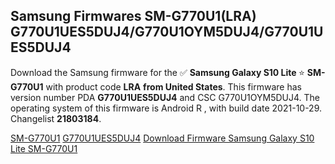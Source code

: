 <h2>Samsung Firmwares SM-G770U1(LRA) G770U1UES5DUJ4/G770U1OYM5DUJ4/G770U1UES5DUJ4</h2>
Download the Samsung firmware for the ✅ <strong>Samsung Galaxy S10 Lite </strong> ⭐ <strong>SM-G770U1</strong> with product code <strong>LRA</strong> <strong> from United States</strong>. This firmware has version number PDA <strong>G770U1UES5DUJ4</strong> and CSC G770U1OYM5DUJ4. The operating system of this firmware is Android R , with build date 2021-10-29. Changelist <strong>21803184</strong>.


[SM-G770U1](https://samfirm.shop/samsung/model/SM-G770U1)
[G770U1UES5DUJ4](https://samfirm.shop/samsung/pda/G770U1UES5DUJ4)
[Download Firmware Samsung Galaxy S10 Lite SM-G770U1](https://samfirm.shop/samsung/firmware/469559)
